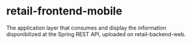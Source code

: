 # retail-frontend-mobile
The application layer that consumes and display the information disponibilized at the Spring REST API, uploaded on retail-backend-web.
